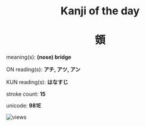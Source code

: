 <h1 align="center">Kanji of the day</h1>
<h1 align="center">頞</h1>
<p align="left">meaning(s): <b>(nose) bridge</b></p>
<p align="left">ON reading(s): <b>アチ, アツ, アン</b></p>
<p align="left">KUN reading(s): <b>はなすじ</b></p>
<p align="left">stroke count: <b>15</b></p>
<p align="left">unicode: <b>981E</b></p>
<p align="left"><img src="https://komarev.com/ghpvc/?username=tristanwagner-kanjioftheday&label=Views&color=0e75b6&style=flat" alt="views"/></p>
